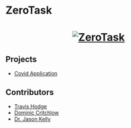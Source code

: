 # ZeroTask

<h1 align="center">
  <a href="https://zerotask.dev"><img src="public/assets/1x/Asset 3.png" alt="ZeroTask" width=auto></a>
</h1>


## Projects

* [Covid Application](https://zerotask.dev)


## Contributors

* [Travis Hodge](https://travishodge.com)
* [Dominic Critchlow](https://dominiccritchlow.com)
* [Dr. Jason Kelly](https://zerotask.dev) 
